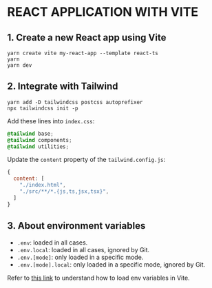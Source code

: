 # REACT APPLICATION WITH VITE

## 1. Create a new React app using Vite

```shell
yarn create vite my-react-app --template react-ts
yarn
yarn dev
```

## 2. Integrate with Tailwind

```shell
yarn add -D tailwindcss postcss autoprefixer
npx tailwindcss init -p
```

Add these lines into `index.css`:
```css
@tailwind base;
@tailwind components;
@tailwind utilities;
```

Update the `content` property of the `tailwind.config.js`:
```js
{
  content: [
    "./index.html",
    "./src/**/*.{js,ts,jsx,tsx}",
  ]
}
```

## 3. About environment variables
- `.env`: loaded in all cases.
- `.env.local`: loaded in all cases, ignored by Git.
- `.env.[mode]`: only loaded in a specific mode.
- `.env.[mode].local`: only loaded in a specific mode, ignored by Git.

Refer to [this link](https://stackoverflow.com/questions/70709987/how-to-load-environment-variables-from-env-file-using-vite) to understand how to load env variables in Vite.